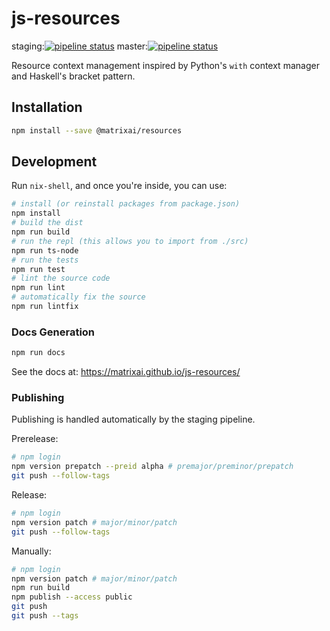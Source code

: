 # js-resources

staging:[![pipeline status](https://gitlab.com/MatrixAI/open-source/js-resources/badges/staging/pipeline.svg)](https://gitlab.com/MatrixAI/open-source/js-resources/commits/staging)
master:[![pipeline status](https://gitlab.com/MatrixAI/open-source/js-resources/badges/master/pipeline.svg)](https://gitlab.com/MatrixAI/open-source/js-resources/commits/master)

Resource context management inspired by Python's `with` context manager and Haskell's bracket pattern.

## Installation

```sh
npm install --save @matrixai/resources
```

## Development

Run `nix-shell`, and once you're inside, you can use:

```sh
# install (or reinstall packages from package.json)
npm install
# build the dist
npm run build
# run the repl (this allows you to import from ./src)
npm run ts-node
# run the tests
npm run test
# lint the source code
npm run lint
# automatically fix the source
npm run lintfix
```

### Docs Generation

```sh
npm run docs
```

See the docs at: https://matrixai.github.io/js-resources/

### Publishing

Publishing is handled automatically by the staging pipeline.

Prerelease:

```sh
# npm login
npm version prepatch --preid alpha # premajor/preminor/prepatch
git push --follow-tags
```

Release:

```sh
# npm login
npm version patch # major/minor/patch
git push --follow-tags
```

Manually:

```sh
# npm login
npm version patch # major/minor/patch
npm run build
npm publish --access public
git push
git push --tags
